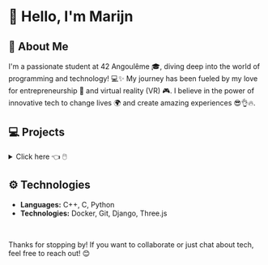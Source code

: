 # 👋 Hello, I'm Marijn

## 🚀 About Me

I'm a passionate student at 42 Angoulême 🎓, diving deep into the world of programming and technology! 💻✨ My journey has been fueled by my love for entrepreneurship 🚀 and virtual reality (VR) 🎮. I believe in the power of innovative tech to change lives 🌍 and create amazing experiences 😎👌🔥. 

## 💻 Projects

<details>
<summary>
  Click here 👈 🖱️
</summary>
  
### 🌌 [Transcendence](https://github.com/mdev9/ft_transcendence) 
Developed a full-stack multiplayer web game using Django and Three.js. Secure user authentication, WebSocket communication, AI, real-time chat, responsive design, API development, and modern web technologies.

### 🛠️ [Inception](https://github.com/mdev9/inception) 
Set up a complete infrastructure using Docker and virtualization technologies. Configured a WordPress website with NGINX and MySQL in isolated containers with secure communication.

### 📡 [ft_irc](https://github.com/mdev9/ft_irc) 
Developed a functional IRC server in C++ compliant with RFC protocols, supporting over 1000 simultaneous users. Managed connections, channels, and user authentication for multiple clients.

### 🐚 [minishell](https://github.com/mdev9/minishell) 
Implemented a UNIX shell with command execution, pipe management, signal handling, process forking, and error management.

### 🎮 [cub3d](https://github.com/mdev9/cub3d) 
Developed a 3D first-person game using ray-casting techniques.

### 🍽️ [Philosophers](https://github.com/mdev9/philosophers) 
Simulated the dining philosophers problem with multithreading and mutex synchronization, enhancing knowledge in thread management and optimization.

### 📚 [Libft](https://github.com/mdev9/libft) 
Developed a custom C standard library with over 40 common functions, including memory management, string manipulation, and linked lists.
</details>


## ⚙️ Technologies

- **Languages:** C++, C, Python
- **Technologies:** Docker, Git, Django, Three.js

<br>

Thanks for stopping by! If you want to collaborate or just chat about tech, feel free to reach out! 😊





<!--

[![marde-vr's 42 stats](https://badge42.coday.fr/api/v2/clt8nrw811437701p4lmpfjoh3/stats?cursusId=21&coalitionId=220)](https://github.com/Coday-meric/badge42)


**mdev9/mdev9** is a ✨ _special_ ✨ repository because its `README.md` (this file) appears on your GitHub profile.

Here are some ideas to get you started:

- 🔭 I’m currently working on ...
- 🌱 I’m currently learning ...
- 👯 I’m looking to collaborate on ...
- 🤔 I’m looking for help with ...
- 💬 Ask me about ...
- 📫 How to reach me: ...
- 😄 Pronouns: ...
- ⚡ Fun fact: ...
-->

